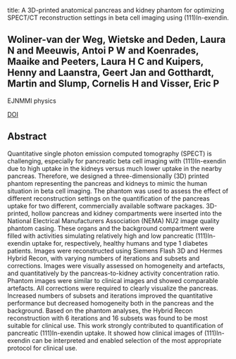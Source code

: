 title: A 3D-printed anatomical pancreas and kidney phantom for optimizing SPECT/CT reconstruction settings in beta cell imaging using (111)In-exendin.

## Woliner-van der Weg, Wietske and Deden, Laura N and Meeuwis, Antoi P W and Koenrades, Maaike and Peeters, Laura H C and Kuipers, Henny and Laanstra, Geert Jan and Gotthardt, Martin and Slump, Cornelis H and Visser, Eric P
EJNMMI physics

<a href="https://doi.org/10.1186/s40658-016-0165-0">DOI</a>

## Abstract
Quantitative single photon emission computed tomography (SPECT) is challenging, especially for pancreatic beta cell imaging with (111)In-exendin due to high uptake in the kidneys versus much lower uptake in the nearby pancreas. Therefore, we designed a three-dimensionally (3D) printed phantom representing the pancreas and kidneys to mimic the human situation in beta cell imaging. The phantom was used to assess the effect of different reconstruction settings on the quantification of the pancreas uptake for two different, commercially available software packages. 3D-printed, hollow pancreas and kidney compartments were inserted into the National Electrical Manufacturers Association (NEMA) NU2 image quality phantom casing. These organs and the background compartment were filled with activities simulating relatively high and low pancreatic (111)In-exendin uptake for, respectively, healthy humans and type 1 diabetes patients. Images were reconstructed using Siemens Flash 3D and Hermes Hybrid Recon, with varying numbers of iterations and subsets and corrections. Images were visually assessed on homogeneity and artefacts, and quantitatively by the pancreas-to-kidney activity concentration ratio. Phantom images were similar to clinical images and showed comparable artefacts. All corrections were required to clearly visualize the pancreas. Increased numbers of subsets and iterations improved the quantitative performance but decreased homogeneity both in the pancreas and the background. Based on the phantom analyses, the Hybrid Recon reconstruction with 6 iterations and 16 subsets was found to be most suitable for clinical use. This work strongly contributed to quantification of pancreatic (111)In-exendin uptake. It showed how clinical images of (111)In-exendin can be interpreted and enabled selection of the most appropriate protocol for clinical use.


